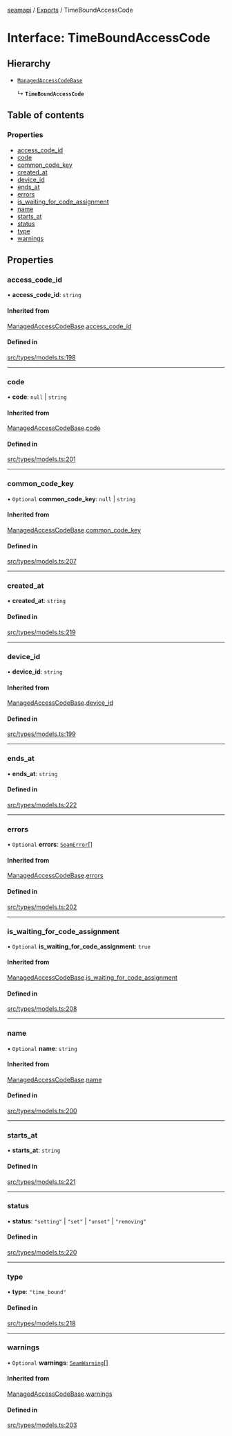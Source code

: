 [seamapi](../README.md) / [Exports](../modules.md) / TimeBoundAccessCode

# Interface: TimeBoundAccessCode

## Hierarchy

- [`ManagedAccessCodeBase`](ManagedAccessCodeBase.md)

  ↳ **`TimeBoundAccessCode`**

## Table of contents

### Properties

- [access\_code\_id](TimeBoundAccessCode.md#access_code_id)
- [code](TimeBoundAccessCode.md#code)
- [common\_code\_key](TimeBoundAccessCode.md#common_code_key)
- [created\_at](TimeBoundAccessCode.md#created_at)
- [device\_id](TimeBoundAccessCode.md#device_id)
- [ends\_at](TimeBoundAccessCode.md#ends_at)
- [errors](TimeBoundAccessCode.md#errors)
- [is\_waiting\_for\_code\_assignment](TimeBoundAccessCode.md#is_waiting_for_code_assignment)
- [name](TimeBoundAccessCode.md#name)
- [starts\_at](TimeBoundAccessCode.md#starts_at)
- [status](TimeBoundAccessCode.md#status)
- [type](TimeBoundAccessCode.md#type)
- [warnings](TimeBoundAccessCode.md#warnings)

## Properties

### access\_code\_id

• **access\_code\_id**: `string`

#### Inherited from

[ManagedAccessCodeBase](ManagedAccessCodeBase.md).[access_code_id](ManagedAccessCodeBase.md#access_code_id)

#### Defined in

[src/types/models.ts:198](https://github.com/seamapi/javascript/blob/main/src/types/models.ts#L198)

___

### code

• **code**: ``null`` \| `string`

#### Inherited from

[ManagedAccessCodeBase](ManagedAccessCodeBase.md).[code](ManagedAccessCodeBase.md#code)

#### Defined in

[src/types/models.ts:201](https://github.com/seamapi/javascript/blob/main/src/types/models.ts#L201)

___

### common\_code\_key

• `Optional` **common\_code\_key**: ``null`` \| `string`

#### Inherited from

[ManagedAccessCodeBase](ManagedAccessCodeBase.md).[common_code_key](ManagedAccessCodeBase.md#common_code_key)

#### Defined in

[src/types/models.ts:207](https://github.com/seamapi/javascript/blob/main/src/types/models.ts#L207)

___

### created\_at

• **created\_at**: `string`

#### Defined in

[src/types/models.ts:219](https://github.com/seamapi/javascript/blob/main/src/types/models.ts#L219)

___

### device\_id

• **device\_id**: `string`

#### Inherited from

[ManagedAccessCodeBase](ManagedAccessCodeBase.md).[device_id](ManagedAccessCodeBase.md#device_id)

#### Defined in

[src/types/models.ts:199](https://github.com/seamapi/javascript/blob/main/src/types/models.ts#L199)

___

### ends\_at

• **ends\_at**: `string`

#### Defined in

[src/types/models.ts:222](https://github.com/seamapi/javascript/blob/main/src/types/models.ts#L222)

___

### errors

• `Optional` **errors**: [`SeamError`](SeamError.md)[]

#### Inherited from

[ManagedAccessCodeBase](ManagedAccessCodeBase.md).[errors](ManagedAccessCodeBase.md#errors)

#### Defined in

[src/types/models.ts:202](https://github.com/seamapi/javascript/blob/main/src/types/models.ts#L202)

___

### is\_waiting\_for\_code\_assignment

• `Optional` **is\_waiting\_for\_code\_assignment**: ``true``

#### Inherited from

[ManagedAccessCodeBase](ManagedAccessCodeBase.md).[is_waiting_for_code_assignment](ManagedAccessCodeBase.md#is_waiting_for_code_assignment)

#### Defined in

[src/types/models.ts:208](https://github.com/seamapi/javascript/blob/main/src/types/models.ts#L208)

___

### name

• `Optional` **name**: `string`

#### Inherited from

[ManagedAccessCodeBase](ManagedAccessCodeBase.md).[name](ManagedAccessCodeBase.md#name)

#### Defined in

[src/types/models.ts:200](https://github.com/seamapi/javascript/blob/main/src/types/models.ts#L200)

___

### starts\_at

• **starts\_at**: `string`

#### Defined in

[src/types/models.ts:221](https://github.com/seamapi/javascript/blob/main/src/types/models.ts#L221)

___

### status

• **status**: ``"setting"`` \| ``"set"`` \| ``"unset"`` \| ``"removing"``

#### Defined in

[src/types/models.ts:220](https://github.com/seamapi/javascript/blob/main/src/types/models.ts#L220)

___

### type

• **type**: ``"time_bound"``

#### Defined in

[src/types/models.ts:218](https://github.com/seamapi/javascript/blob/main/src/types/models.ts#L218)

___

### warnings

• `Optional` **warnings**: [`SeamWarning`](SeamWarning.md)[]

#### Inherited from

[ManagedAccessCodeBase](ManagedAccessCodeBase.md).[warnings](ManagedAccessCodeBase.md#warnings)

#### Defined in

[src/types/models.ts:203](https://github.com/seamapi/javascript/blob/main/src/types/models.ts#L203)
